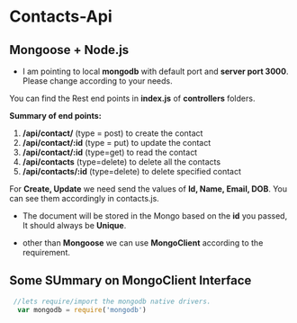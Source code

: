 # Contacts-Api
## Mongoose + Node.js

* I am pointing to local **mongodb** with default port and **server port 3000**. Please change according to your needs.


You can find the Rest end points in **index.js** of **controllers** folders.

**Summary of end points:**

1. **/api/contact/**        (type = post)     to create the contact
2. **/api/contact/:id**     (type = put)      to update the contact
3. **/api/contact/:id**     (type=get)        to read the contact
4. **/api/contacts**        (type=delete)     to delete all the contacts
5. **/api/contacts/:id**    (type=delete)     to delete specified contact


For **Create, Update** we need send the values of **Id, Name, Email, DOB**. You can see them accordingly in contacts.js.

* The document will be stored in the Mongo based on the **id** you passed, It should always be **Unique**.

* other than **Mongoose** we can use **MongoClient** according to the requirement.


## Some SUmmary on MongoClient Interface 


```javascript
 //lets require/import the mongodb native drivers.
  var mongodb = require('mongodb')
  ```
